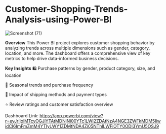 # Customer-Shopping-Trends-Analysis-using-Power-BI

![Screenshot (71)](https://github.com/user-attachments/assets/a36915a4-4a3a-4b4c-b489-5420a8eb2417)


**Overview**
This Power BI project explores customer shopping behavior by analyzing trends across multiple dimensions such as gender, category, location, and more. The dashboard offers a comprehensive view of key metrics to help drive data-informed business decisions.

**Key Insights**
🛍️ Purchase patterns by gender, product category, size, and location

📆 Seasonal trends and purchase frequency

🚚 Impact of shipping methods and payment types

⭐ Review ratings and customer satisfaction overview

Dashboard Link: https://app.powerbi.com/view?r=eyJrIjoiMTcyOGJiYTAtMDNjNi00YTc1LWI2ZDAtNzA4NGE3ZWFkMDM5IiwidCI6ImFmZmM4YTIyLWY1ZDMtNDA4Zi05NThlLWFiOTY0ODI3YmU5OSJ9
